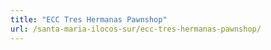 ```yaml
---
title: "ECC Tres Hermanas Pawnshop"
url: /santa-maria-ilocos-sur/ecc-tres-hermanas-pawnshop/
---
```

